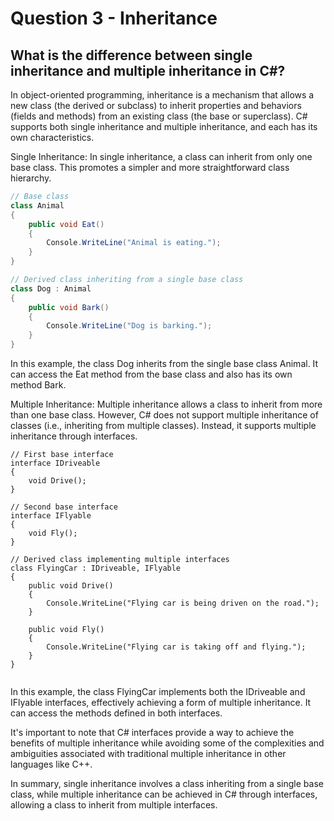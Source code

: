 # Question 3 - Inheritance

## What is the difference between single inheritance and multiple inheritance in C#?

In object-oriented programming, inheritance is a mechanism that allows a new class (the derived or subclass) to inherit properties and behaviors (fields and methods) from an existing class (the base or superclass). C# supports both single inheritance and multiple inheritance, and each has its own characteristics.

Single Inheritance:
In single inheritance, a class can inherit from only one base class. This promotes a simpler and more straightforward class hierarchy.

```csharp
// Base class
class Animal
{
    public void Eat()
    {
        Console.WriteLine("Animal is eating.");
    }
}

// Derived class inheriting from a single base class
class Dog : Animal
{
    public void Bark()
    {
        Console.WriteLine("Dog is barking.");
    }
}


```
In this example, the class Dog inherits from the single base class Animal. It can access the Eat method from the base class and also has its own method Bark.

Multiple Inheritance:
Multiple inheritance allows a class to inherit from more than one base class. However, C# does not support multiple inheritance of classes (i.e., inheriting from multiple classes). Instead, it supports multiple inheritance through interfaces.

```
// First base interface
interface IDriveable
{
    void Drive();
}

// Second base interface
interface IFlyable
{
    void Fly();
}

// Derived class implementing multiple interfaces
class FlyingCar : IDriveable, IFlyable
{
    public void Drive()
    {
        Console.WriteLine("Flying car is being driven on the road.");
    }

    public void Fly()
    {
        Console.WriteLine("Flying car is taking off and flying.");
    }
}


```
In this example, the class FlyingCar implements both the IDriveable and IFlyable interfaces, effectively achieving a form of multiple inheritance. It can access the methods defined in both interfaces.

It's important to note that C# interfaces provide a way to achieve the benefits of multiple inheritance while avoiding some of the complexities and ambiguities associated with traditional multiple inheritance in other languages like C++.

In summary, single inheritance involves a class inheriting from a single base class, while multiple inheritance can be achieved in C# through interfaces, allowing a class to inherit from multiple interfaces.